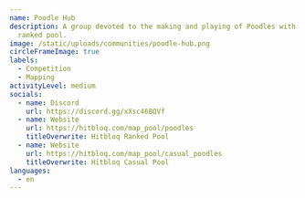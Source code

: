 ```yaml
---
name: Poodle Hub
description: A group devoted to the making and playing of Poodles with a completive
  ranked pool.
image: /static/uploads/communities/poodle-hub.png
circleFrameImage: true
labels:
  - Competition
  - Mapping
activityLevel: medium
socials:
  - name: Discord
    url: https://discord.gg/xXsc46BQVf
  - name: Website
    url: https://hitbloq.com/map_pool/poodles
    titleOverwrite: Hitbloq Ranked Pool
  - name: Website
    url: https://hitbloq.com/map_pool/casual_poodles
    titleOverwrite: Hitbloq Casual Pool
languages:
  - en
---
```

